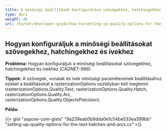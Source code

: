 ```yaml
---
title: A minőségi beállítások konfigurálása szövegekhez, hatchingekhez és ívekhez
type: docs
weight: 46
url: /hu/net/developer-guide/how-to/setting-up-quality-options-for-the-text-hatches-and-arcs/
---
```


## **Hogyan konfiguráljuk a minőségi beállításokat szövegekhez, hatchingekhez és ívekhez**

**Probléma:** Hogyan konfiguráljuk a minőségi beállításokat szövegekhez, hatchingekhez és ívekhez (CADNET-986).

**Tippek:** A szövegek, vonalak és ívek minőségi paramétereinek beállításához ezeket a beállításokat a rasterizationOptions osztályban kell megtenni (rasterizationOptions.Quality.Text, rasterizationOptions.Quality.Hatch, rasterizationOptions.Quality.Arc, rasterizationOptions.Quality.ObjectsPrecision).

**Példa:**

{{< gist "aspose-com-gists" "9a239eab0b9dda0e1c54be533ea399bb" "setting-up-quality-options-for-the-text-hatches-and-arcs.cs" >}}
